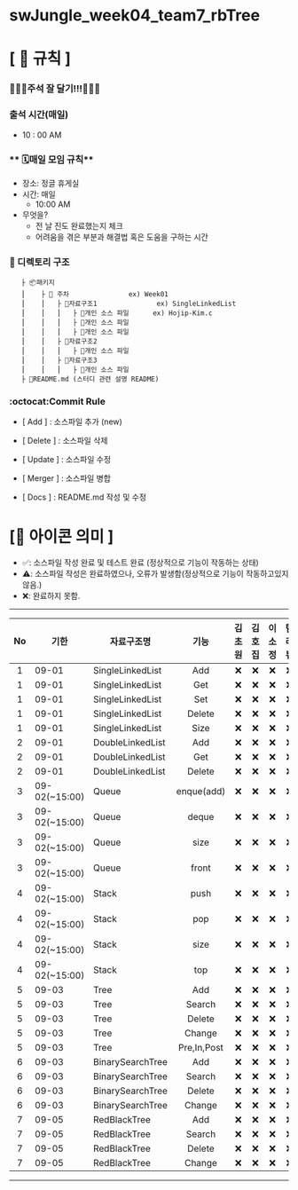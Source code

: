 # swJungle_week04_team7_rbTree

# **[ 🚫 규칙 ]**

### 📌📌📌주석 잘 달기!!!📌📌📌


### **출석 시간(매일)**
- 10 : 00 AM

### ** 🗓매일 모임 규칙**
- 장소: 정글 휴게실
- 시간: 매일
    - 10:00 AM
- 무엇을?
    - 전 날 진도 완료했는지 체크
    - 어려움을 겪은 부분과 해결법 혹은 도움을 구하는 시간

### **📌 디렉토리 구조**

       ├ 📦패키지
       ⎮    ├ 📁 주차               ex) Week01
       ⎮    ⎮   ├ 📁자료구조1               ex) SingleLinkedList
       ⎮    ⎮   ⎮   ├︎ 📃개인 소스 파일      ex) Hojip-Kim.c
       ⎮    ⎮   ⎮   ├︎ 📃개인 소스 파일
       ⎮    ⎮   ⎮   ├ 📃개인 소스 파일
       ⎮    ⎮   ├ 📁자료구조2
       ⎮    ⎮   ⎮   ├ 📃개인 소스 파일
       ⎮    ⎮   ├ 📁자료구조3
       ⎮    ⎮   ⎮   ├ 📃개인 소스 파일
       ├ 📝README.md (스터디 관련 설명 README)

### **:octocat:Commit Rule** ###
- [ Add ]    : 소스파일 추가 (new)

- [ Delete ] : 소스파일 삭제
- [ Update ] : 소스파일 수정
- [ Merger ] : 소스파일 병합
- [ Docs ]   : README.md 작성 및 수정


# **[📌 아이콘 의미 ]**
- ✅: 소스파일 작성 완료 및 테스트 완료 (정상적으로 기능이 작동하는 상태)
- ⚠️: 소스파일 작성은 완료하였으나, 오류가 발생함(정상적으로 기능이 작동하고있지 않음.)
- ❌: 완료하지 못함.
---
|No|기한|자료구조명|기능|김초원|김호집|이소정|팀 리뷰
|:-:|------|-------|:-----:|:-----:|:-----:|:-----:|:-----:|
|1|09-01|SingleLinkedList|Add|❌|❌|❌|❌|
|1|09-01|SingleLinkedList|Get|❌|❌|❌|❌|
|1|09-01|SingleLinkedList|Set|❌|❌|❌|❌|
|1|09-01|SingleLinkedList|Delete|❌|❌|❌|❌|
|1|09-01|SingleLinkedList|Size|❌|❌|❌|❌|
|2|09-01|DoubleLinkedList|Add|❌|❌|❌|❌|
|2|09-01|DoubleLinkedList|Get|❌|❌|❌|❌|
|2|09-01|DoubleLinkedList|Delete|❌|❌|❌|❌|
|3|09-02(~15:00)|Queue|enque(add)|❌|❌|❌|❌|
|3|09-02(~15:00)|Queue|deque|❌|❌|❌|❌|
|3|09-02(~15:00)|Queue|size|❌|❌|❌|❌|
|3|09-02(~15:00)|Queue|front|❌|❌|❌|❌|
|4|09-02(~15:00)|Stack|push|❌|❌|❌|❌|
|4|09-02(~15:00)|Stack|pop|❌|❌|❌|❌|
|4|09-02(~15:00)|Stack|size|❌|❌|❌|❌|
|4|09-02(~15:00)|Stack|top|❌|❌|❌|❌|
|5|09-03|Tree|Add|❌|❌|❌|❌|
|5|09-03|Tree|Search|❌|❌|❌|❌|
|5|09-03|Tree|Delete|❌|❌|❌|❌|
|5|09-03|Tree|Change|❌|❌|❌|❌|
|5|09-03|Tree|Pre,In,Post|❌|❌|❌|❌|
|6|09-03|BinarySearchTree|Add|❌|❌|❌|❌|
|6|09-03|BinarySearchTree|Search|❌|❌|❌|❌|
|6|09-03|BinarySearchTree|Delete|❌|❌|❌|❌|
|6|09-03|BinarySearchTree|Change|❌|❌|❌|❌|
|7|09-05|RedBlackTree|Add|❌|❌|❌|❌|
|7|09-05|RedBlackTree|Search|❌|❌|❌|❌|
|7|09-05|RedBlackTree|Delete|❌|❌|❌|❌|
|7|09-05|RedBlackTree|Change|❌|❌|❌|❌|

---
